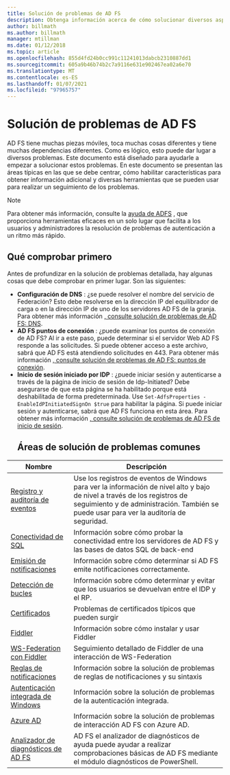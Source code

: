 ```yaml
---
title: Solución de problemas de AD FS
description: Obtenga información acerca de cómo solucionar diversos aspectos de AD FS.
author: billmath
ms.author: billmath
manager: mtillman
ms.date: 01/12/2018
ms.topic: article
ms.openlocfilehash: 855d4fd24b0cc991c11241013dabcb2310887dd1
ms.sourcegitcommit: 605a9b46b74b2c7a9116e631e902467ea02a6e70
ms.translationtype: MT
ms.contentlocale: es-ES
ms.lasthandoff: 01/07/2021
ms.locfileid: "97965757"
---
```

# <a name="troubleshooting-ad-fs"></a>Solución de problemas de AD FS
AD FS tiene muchas piezas móviles, toca muchas cosas diferentes y tiene muchas dependencias diferentes.  Como es lógico, esto puede dar lugar a diversos problemas.  Este documento está diseñado para ayudarle a empezar a solucionar estos problemas.  En este documento se presentan las áreas típicas en las que se debe centrar, cómo habilitar características para obtener información adicional y diversas herramientas que se pueden usar para realizar un seguimiento de los problemas.

>[!NOTE]
>Para obtener más información, consulte la [ayuda de ADFS](https://adfshelp.microsoft.com) , que proporciona herramientas eficaces en un solo lugar que facilita a los usuarios y administradores la resolución de problemas de autenticación a un ritmo más rápido.


## <a name="what-to-check-first"></a>Qué comprobar primero
Antes de profundizar en la solución de problemas detallada, hay algunas cosas que debe comprobar en primer lugar.  Son las siguientes:
- **Configuración de DNS** : ¿se puede resolver el nombre del servicio de Federación?  Esto debe resolverse en la dirección IP del equilibrador de carga o en la dirección IP de uno de los servidores AD FS de la granja.  Para obtener más información [, consulte solución de problemas de AD FS: DNS](ad-fs-tshoot-dns.md).
- **AD FS puntos de conexión** : ¿puede examinar los puntos de conexión de AD FS?  Al ir a este paso, puede determinar si el servidor Web AD FS responde a las solicitudes.  Si puede obtener acceso a este archivo, sabrá que AD FS está atendiendo solicitudes en 443.  Para obtener más información [, consulte solución de problemas de AD FS: puntos de conexión](ad-fs-tshoot-endpoints.md).
- **Inicio de sesión iniciado por IDP** : ¿puede iniciar sesión y autenticarse a través de la página de inicio de sesión de Idp-Initiated?  Debe asegurarse de que esta página se ha habilitado porque está deshabilitada de forma predeterminada.  Use `Set-AdfsProperties -EnableIdPInitiatedSignOn $true` para habilitar la página.  Si puede iniciar sesión y autenticarse, sabrá que AD FS funciona en esta área.  Para obtener más información [, consulte solución de problemas de AD FS de inicio de sesión](ad-fs-tshoot-initiatedsignon.md).
  ##  <a name="common-troubleshooting-areas"></a>Áreas de solución de problemas comunes

|Nombre|Descripción|
|-----|-----|
|[Registro y auditoría de eventos](ad-fs-tshoot-logging.md)|Use los registros de eventos de Windows para ver la información de nivel alto y bajo de nivel a través de los registros de seguimiento y de administración.  También se puede usar para ver la auditoría de seguridad.|
|[Conectividad de SQL](ad-fs-tshoot-sql.md)|Información sobre cómo probar la conectividad entre los servidores de AD FS y las bases de datos SQL de back-end|
|[Emisión de notificaciones](ad-fs-tshoot-claims-issuance.md)|Información sobre cómo determinar si AD FS emite notificaciones correctamente.|
|[Detección de bucles](ad-fs-tshoot-loop.md)|Información sobre cómo determinar y evitar que los usuarios se devuelvan entre el IDP y el RP.|
|[Certificados](ad-fs-tshoot-certs.md)|Problemas de certificados típicos que pueden surgir|
|[Fiddler](ad-fs-tshoot-fiddler.md)|Información sobre cómo instalar y usar Fiddler|
|[WS-Federation con Fiddler](ad-fs-tshoot-fiddler-ws-fed.md)|Seguimiento detallado de Fiddler de una interacción de WS-Federation|
|[Reglas de notificaciones](ad-fs-tshoot-claims-rules.md)|Información sobre la solución de problemas de reglas de notificaciones y su sintaxis|
|[Autenticación integrada de Windows](ad-fs-tshoot-iwa.md)|Información sobre la solución de problemas de la autenticación integrada.|
|[Azure AD](ad-fs-tshoot-azure.md)|Información sobre la solución de problemas de interacción AD FS con Azure AD.|
|[Analizador de diagnósticos de AD FS](ad-fs-diagnostics-analyzer.md)|AD FS el analizador de diagnósticos de ayuda puede ayudar a realizar comprobaciones básicas de AD FS mediante el módulo diagnósticos de PowerShell.

